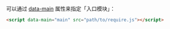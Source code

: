 可以通过 [data-main](http://requirejs.org/docs/api.html#data-main) 属性来指定「入口模块」：

```html
<script data-main="main" src="path/to/require.js"></script>
```
